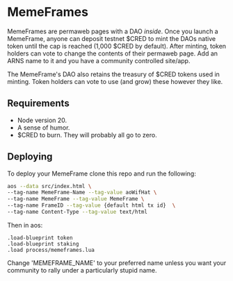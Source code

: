 # MemeFrames

MemeFrames are permaweb pages with a DAO _inside_. Once you launch a MemeFrame, anyone can deposit testnet $CRED to mint the DAOs native token until the cap is reached (1,000 $CRED by default). After minting, token holders can vote to change the contents of their permaweb page. Add an ARNS name to it and you have a community controlled site/app.

The MemeFrame's DAO also retains the treasury of $CRED tokens used in minting. Token holders can vote to use (and grow) these however they like.

## Requirements
- Node version 20.
- A sense of humor.
- $CRED to burn. They will probably all go to zero.

## Deploying

To deploy your MemeFrame clone this repo and run the following:

```sh
aos --data src/index.html \
--tag-name MemeFrame-Name --tag-value aoWifHat \
--tag-name MemeFrame --tag-value MemeFrame \
--tag-name FrameID --tag-value {default html tx id}  \
--tag-name Content-Type --tag-value text/html
```

Then in aos:

```
.load-blueprint token
.load-blueprint staking
.load process/memeframes.lua
```

Change 'MEMEFRAME_NAME' to your preferred name unless you want your community to rally under a particularly stupid name.
